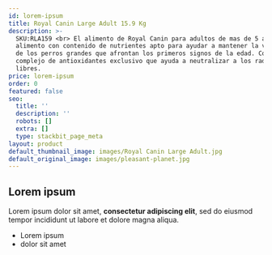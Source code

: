 ```yaml
---
id: lorem-ipsum
title: Royal Canin Large Adult 15.9 Kg
description: >-
  SKU:RLA159 <br> El alimento de Royal Canin para adultos de mas de 5 años es un
  alimento con contenido de nutrientes apto para ayudar a mantener la vitalidad
  de los perros grandes que afrontan los primeros signos de la edad. Contiene un
  complejo de antioxidantes exclusivo que ayuda a neutralizar a los radicales
  libres.
price: lorem-ipsum
order: 0
featured: false
seo:
  title: ''
  description: ''
  robots: []
  extra: []
  type: stackbit_page_meta
layout: product
default_thumbnail_image: images/Royal Canin Large Adult.jpg
default_original_image: images/pleasant-planet.jpg
---
```

## Lorem ipsum

Lorem ipsum dolor sit amet, **consectetur adipiscing elit**, sed do eiusmod tempor incididunt ut labore et dolore magna aliqua.

- Lorem ipsum
- dolor sit amet